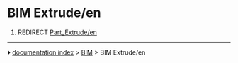# BIM Extrude/en
1.  REDIRECT [Part_Extrude/en](Part_Extrude/en.md)



---
⏵ [documentation index](../README.md) > [BIM](BIM_Workbench.md) > BIM Extrude/en
